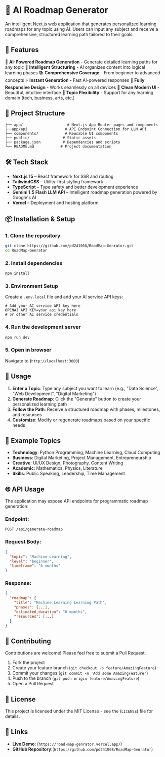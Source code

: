 # 🚀 AI Roadmap Generator
An intelligent Next.js web application that generates personalized learning roadmaps for any topic using AI.
Users can input any subject and receive a comprehensive, structured learning path tailored to their goals.

## 🌟 Features
🎯 **AI-Powered Roadmap Generation** - Generate detailed learning paths for any topic
🧠 **Intelligent Structuring** - AI organizes content into logical learning phases
📚 **Comprehensive Coverage** - From beginner to advanced concepts
⚡ **Instant Generation** - Fast AI-powered responses
📱 **Fully Responsive Design** - Works seamlessly on all devices
🎨 **Clean Modern UI** - Beautiful, intuitive interface
🔄 **Topic Flexibility** - Support for any learning domain (tech, business, arts, etc.)

## 📂 Project Structure
```
├── app/                    # Next.js App Router pages and components
├──app/api                 # API Endpoint Connection for LLM APi 
├── components/            # Reusable UI components
├── public/               # Static assets
├── package.json          # Dependencies and scripts
└── README.md            # Project documentation
```

## 🛠️ Tech Stack
- **Next.js 15** – React framework for SSR and routing
- **TailwindCSS** – Utility-first styling framework
- **TypeScript** – Type safety and better development experience
- **Gemini 1.5 Flash LLM API** – Intelligent roadmap generation powered by Google's AI
- **Vercel** – Deployment and hosting platform

## 📦 Installation & Setup

### 1. Clone the repository
```bash
git clone https://github.com/pd241008/RoadMap-Genrator.git
cd RoadMap-Genrator
```

### 2. Install dependencies
```bash
npm install
```

### 3. Environment Setup
Create a `.env.local` file and add your AI service API keys:
```env
# Add your AI service API key here
OPENAI_API_KEY=your_api_key_here
# or other AI service credentials
```

### 4. Run the development server
```bash
npm run dev
```

### 5. Open in browser
Navigate to (```http://localhost:3000```)

## 🚀 Usage

1. **Enter a Topic**: Type any subject you want to learn (e.g., "Data Science", "Web Development", "Digital Marketing")
2. **Generate Roadmap**: Click the "Generate" button to create your personalized learning path
3. **Follow the Path**: Receive a structured roadmap with phases, milestones, and resources
4. **Customize**: Modify or regenerate roadmaps based on your specific needs

## 🎯 Example Topics
- **Technology**: Python Programming, Machine Learning, Cloud Computing
- **Business**: Digital Marketing, Project Management, Entrepreneurship
- **Creative**: UI/UX Design, Photography, Content Writing
- **Academic**: Mathematics, Physics, Literature
- **Skills**: Public Speaking, Leadership, Time Management

## 🌐 API Usage
The application may expose API endpoints for programmatic roadmap generation:

### Endpoint:
```
POST /api/generate-roadmap
```

### Request Body:
```json
{
  "topic": "Machine Learning",
  "level": "beginner",
  "timeframe": "6 months"
}
```

### Response:
```json
{
  "roadmap": {
    "title": "Machine Learning Learning Path",
    "phases": [...],
    "estimated_duration": "6 months",
    "resources": [...]
  }
}
```

## 🤝 Contributing
Contributions are welcome! Please feel free to submit a Pull Request.

1. Fork the project
2. Create your feature branch (`git checkout -b feature/AmazingFeature`)
3. Commit your changes (`git commit -m 'Add some AmazingFeature'`)
4. Push to the branch (`git push origin feature/AmazingFeature`)
5. Open a Pull Request

## 📄 License
This project is licensed under the MIT License - see the (`LICENSE`) file for details.

## 🔗 Links
- **Live Demo**: (```https://road-map-genrator.vercel.app/```)
- **GitHub Repository**:(```https://github.com/pd241008/RoadMap-Genrator```)


